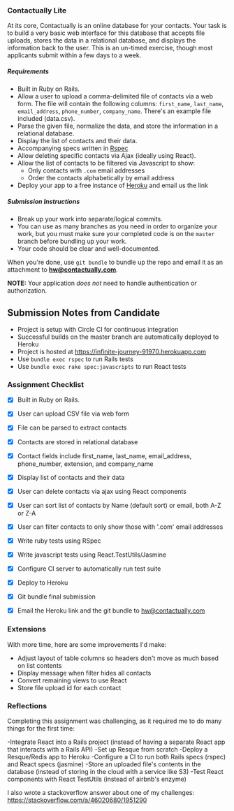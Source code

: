 ### Contactually Lite

At its core, Contactually is an online database for your contacts. Your task
is to build a very basic web interface for this database that accepts file
uploads, stores the data in a relational database, and displays the information
back to the user. This is an un-timed exercise, though most applicants submit 
within a few days to a week.

##### Requirements

- Built in Ruby on Rails.
- Allow a user to upload a comma-delimited file of contacts via a web form. The
  file will contain the following columns: `first_name`, `last_name`, `email_address`,
  `phone_number`, `company_name`. There's an example file included (data.csv).
- Parse the given file, normalize the data, and store the information in a
  relational database.
- Display the list of contacts and their data.
- Accompanying specs written in [Rspec](https://github.com/rspec/rspec-core)
- Allow deleting specific contacts via Ajax (ideally using React).
- Allow the list of contacts to be filtered via Javascript to show:
  - Only contacts with `.com` email addresses
  - Order the contacts alphabetically by email address
- Deploy your app to a free instance of [Heroku](https://www.heroku.com/pricing) and email us the link

##### Submission Instructions

- Break up your work into separate/logical commits.
- You can use as many branches as you need in order to organize your work, but you must
  make sure your completed code is on the `master` branch before bundling up your work.
- Your code should be clear and well-documented.

When you're done, use `git bundle` to bundle up the repo and email it as an attachment
to **hw@contactually.com**.

**NOTE:**
Your application *does not* need to handle authentication or authorization.

## Submission Notes from Candidate

- Project is setup with Circle CI for continuous integration
- Successful builds on the master branch are automatically deployed to Heroku
- Project is hosted at https://infinite-journey-91970.herokuapp.com
- Use `bundle exec rspec` to run Rails tests
- Use `bundle exec rake spec:javascripts` to run React tests

### Assignment Checklist

- [x] Built in Ruby on Rails.
- [x] User can upload CSV file via web form
- [x] File can be parsed to extract contacts
- [x] Contacts are stored in relational database
- [x] Contact fields include first_name, last_name, email_address, phone_number, extension, and company_name
- [x] Display list of contacts and their data
- [x] User can delete contacts via ajax using React components
- [x] User can sort list of contacts by Name (default sort) or email, both A-Z or Z-A
- [x] User can filter contacts to only show those with '.com' email addresses

- [x] Write ruby tests using RSpec
- [x] Write javascript tests using React.TestUtils/Jasmine
- [x] Configure CI server to automatically run test suite
- [x] Deploy to Heroku

- [x] Git bundle final submission
- [x] Email the Heroku link and the git bundle to hw@contactually.com

### Extensions
With more time, here are some improvements I'd make:

- Adjust layout of table columns so headers don't move as much based on list contents
- Display message when filter hides all contacts
- Convert remaining views to use React
- Store file upload id for each contact

### Reflections

Completing this assignment was challenging, as it required me to do many things for the first time:

-Integrate React into a Rails project (instead of having a separate React app that interacts with a Rails API)
-Set up Resque from scratch
-Deploy a Resque/Redis app to Heroku
-Configure a CI to run both Rails specs (rspec) and React specs (jasmine)
-Store an uploaded file's contents in the database (instead of storing in the cloud with a service like S3)
-Test React components with React TestUtils (instead of airbnb's enzyme)

I also wrote a stackoverflow answer about one of my challenges: https://stackoverflow.com/a/46020680/1951290
